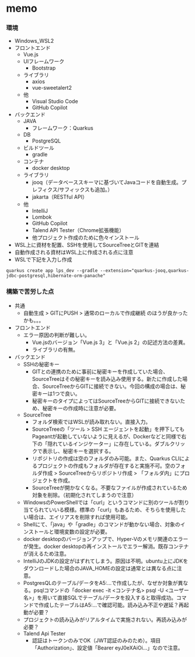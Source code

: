 # memo

### 環境
- Windows_WSL2
- フロントエンド
  - Vue.js
  - UIフレームワーク
    - Bootstrap
  - ライブラリ
    - axios
    - vue-sweetalert2
  - 他
    - Visual Studio Code
    - GitHub Copilot
- バックエンド
  - JAVA
    - フレームワーク：Quarkus
  - DB
    - PostgreSQL
  - ビルドツール
    - gradle
  - コンテナ
    - docker desktop
  - ライブラリ
    - jooq（データベーススキーマに基づいてJavaコードを自動生成。プレフィクス/サフィックスも追加。）
    - jakarta（RESTful API）
  - 他
    - IntelliJ
    - Lombok
    - GitHub Copilot
    - Talend API Tester（Chrome拡張機能）
    - 他プロジェクト作成のために色々インストール
- WSL上に資材を配置、SSHを使用してSourceTreeとGITを連結
- 自動作成される資材はWSL上に作成される点に注意
- WSLで下記を入力し作成
```shell script
quarkus create app lps_dev --gradle --extension="quarkus-jooq,quarkus-jdbc-postgresql,hibernate-orm-panache"
```

### 構築で苦労した点
- 共通
  - 自動生成 > GITにPUSH > 通常のローカルで作成継続 のほうが良かったかも。。。
- フロントエンド
  - エラー原因の判断が難しい。
    - Vue.jsのバージョン「Vue.js 3」と「Vue.js 2」の記述方法の差異。
    - ライブラリの有無。
- バックエンド
  - SSHの秘密キー
    - GITとの連携のために事前に秘密キーを作成していた場合、SourceTreeはその秘密キーを読み込み使用する。新たに作成した場合、SourceTreeからGITに接続できない。今回の構成の場合は、秘密キーは1つで良い。
    - 秘密キーのタイプによってはSourceTreeからGITに接続できないため、秘密キーの作成時に注意が必要。
  - SourceTree
    - フォルダ検索ではWSLが読み取れない。直接入力。
    - SourceTreeの「ツール > SSH エージェントを起動」を押下してもPageantが起動していないように見えるが、Dockerなどと同様で右下の「隠れているインジケーター」に存在している。ダブルクリックで表示し、秘密キーを選択する。
    - リポジトリの作成は空のフォルダのみ可能。また、Quarkus CLIによるプロジェクトの作成もフォルダが存在すると実施不可。空のフォルダ作成 > SourceTreeからリポジトリ作成 > 「フォルダ内」にプロジェクトを作成。
    - SourceTreeが開かなくなる。不要なファイルが作成されているため対象を削除。（初期化されてしまうので注意）
  - WindowsのPowerShellでは「curl」というコマンドに別のツールが割り当てられていいる模様。標準の「curl」もあるため、そちらを使用したい場合は、エイリアスを削除すれば使用可能。
  - Shellにて、「java」や「gradle」のコマンドが動かない場合、対象のインストールと環境変数の設定が必要。
  - docker desktopのバージョンアップで、Hyper-Vのメモリ関連のエラーが発生。docker desktopの再インストールでエラー解消。既存コンテナが消えるため注意。
  - IntelliJのJDKの設定がはずれてしまう。原因は不明。ubuntu上にJDKをダウンロードした場合のJAVA_HOMEの設定は通常とは異なる点に注意。
  - PostgresQLのテーブル/データをA5:...で作成したが、なぜか対象が異なる。psqlコマンドの「docker exec -it <コンテナ名> psql -U <ユーザー名>」を用いて直接SQLでテーブル/データを投入すると取得成功。コマンドで作成したテーブルはA5:...で確認可能。読み込み不正や遅延？再起動が必要？
  - プロジェクトの読み込みがリアルタイムで実施されない。再読み込みが必要？
  - Talend Api Tester
    - 認証はトークンのみでOK（JWT認証のみのため）。項目「Authorization」、設定値「Bearer eyJ0eXAiOi...」なので注意。
